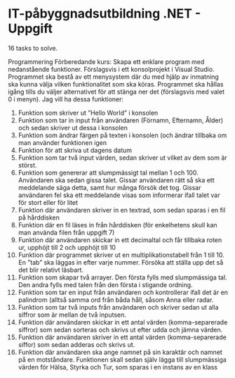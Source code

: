 # IT-påbyggnadsutbildning .NET - Uppgift
16 tasks to solve.

Programmering Förberedande kurs:
Skapa ett enklare program med nedanstående funktioner. Förslagsvis i ett konsolprojekt i Visual Studio.
Programmet ska bestå av ett menysystem där du med hjälp av inmatning ska kunna välja vilken funktionalitet som ska köras. Programmet ska hållas igång tills du väljer alternativet för att stänga ner det (förslagsvis med valet 0 i menyn).
Jag vill ha dessa funktioner:
1. Funktion som skriver ut ”Hello World” i konsolen
2. Funktion som tar in input från användaren (Förnamn, Efternamn, Ålder) och sedan skriver ut dessa i konsolen
3. Funktion som ändrar färgen på texten i konsolen (och ändrar tillbaka om man använder funktionen igen
4. Funktion för att skriva ut dagens datum
5. Funktion som tar två input värden, sedan skriver ut vilket av dem som är störst.
6. Funktion som genererar att slumpmässigt tal mellan 1 och 100. Användaren ska sedan gissa talet. Gissar användaren rätt så ska ett meddelande säga detta, samt hur många försök det tog. Gissar användaren fel ska ett meddelande visas som informerar ifall talet var för stort eller för litet
7. Funktion där användaren skriver in en textrad, som sedan sparas i en fil på hårddisken
8. Funktion där en fil läses in från hårddisken (för enkelhetens skull kan man använda filen från uppgift 7)
9. Funktion där användaren skickar in ett decimaltal och får tillbaka roten ur, upphöjt till 2 och upphöjt till 10
10. Funktion där programmet skriver ut en multiplikationstabell från 1 till 10. En ”tab” ska läggas in efter varje nummer. Försöka att ställa upp det så det blir relativt läsbart.
11. Funktion som skapar två arrayer. Den första fylls med slumpmässiga tal. Den andra fylls med talen från den första i stigande ordning.
12. Funktion som tar en input från användaren och kontrollerar ifall det är en palindrom (alltså samma ord från båda håll, såsom Anna eller radar.
13. Funktion som tar två inputs från användaren och skriver sedan ut alla siffror som är mellan de två inputsen.
14. Funktion där användaren skickar in ett antal värden (komma-separerade siffror) som sedan sorteras och skrivs ut efter udda och jämna värden.
15. Funktion där användaren skriver in ett antal värden (komma-separerade siffor) som sedan adderas och skrivs ut.
16. Funktion där användaren ska ange namnet på sin karaktär och namnet på en motståndare. Funktionen skall sedan själv lägga till slumpmässiga värden för Hälsa, Styrka och Tur, som sparas i en instans av en klass
